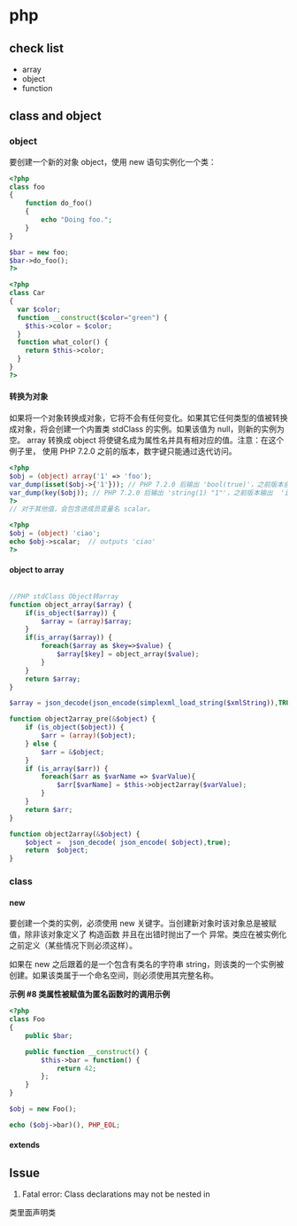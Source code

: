 # php

## check list

- array
- object
- function


## class and object
### object

要创建一个新的对象 object，使用 new 语句实例化一个类：

```php
<?php
class foo
{
    function do_foo()
    {
        echo "Doing foo."; 
    }
}

$bar = new foo;
$bar->do_foo();
?>
```

```php
<?php
class Car
{
  var $color;
  function __construct($color="green") {
    $this->color = $color;
  }
  function what_color() {
    return $this->color;
  }
}
?>
```

#### 转换为对象

如果将一个对象转换成对象，它将不会有任何变化。如果其它任何类型的值被转换成对象，将会创建一个内置类 stdClass 的实例。如果该值为 null，则新的实例为空。 array 转换成 object 将使键名成为属性名并具有相对应的值。注意：在这个例子里， 使用 PHP 7.2.0 之前的版本，数字键只能通过迭代访问。

```php
<?php
$obj = (object) array('1' => 'foo');
var_dump(isset($obj->{'1'})); // PHP 7.2.0 后输出 'bool(true)'，之前版本会输出 'bool(false)' 
var_dump(key($obj)); // PHP 7.2.0 后输出 'string(1) "1"'，之前版本输出  'int(1)' 
?>
// 对于其他值，会包含进成员变量名 scalar。
```
```php
<?php
$obj = (object) 'ciao';
echo $obj->scalar;  // outputs 'ciao'
?>
```

#### object to array

```php

//PHP stdClass Object转array  
function object_array($array) {  
    if(is_object($array)) {  
        $array = (array)$array;  
    } 
    if(is_array($array)) {
        foreach($array as $key=>$value) {  
            $array[$key] = object_array($value);  
        }  
    }  
    return $array;  
}
```

```php
$array = json_decode(json_encode(simplexml_load_string($xmlString)),TRUE);
```
```php
function object2array_pre(&$object) {
    if (is_object($object)) {
        $arr = (array)($object);
    } else {
        $arr = &$object;
    }
    if (is_array($arr)) {
        foreach($arr as $varName => $varValue){
            $arr[$varName] = $this->object2array($varValue);
        }
    }
    return $arr;
}
```

```php
function object2array(&$object) {
    $object =  json_decode( json_encode( $object),true);
    return  $object;
}
```

### class

#### new

要创建一个类的实例，必须使用 new 关键字。当创建新对象时该对象总是被赋值，除非该对象定义了 构造函数 并且在出错时抛出了一个 异常。类应在被实例化之前定义（某些情况下则必须这样）。

如果在 new 之后跟着的是一个包含有类名的字符串 string，则该类的一个实例被创建。如果该类属于一个命名空间，则必须使用其完整名称。

**示例 #8 类属性被赋值为匿名函数时的调用示例**

```php
<?php
class Foo
{
    public $bar;

    public function __construct() {
        $this->bar = function() {
            return 42;
        };
    }
}

$obj = new Foo();

echo ($obj->bar)(), PHP_EOL;
```

#### extends


## Issue

1) Fatal error: Class declarations may not be nested in

类里面声明类


